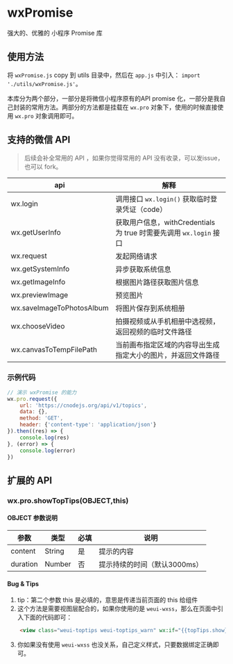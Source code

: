 # wxPromise

强大的、优雅的 小程序 Promise 库

## 使用方法

将 `wxPromise.js` copy 到 utils 目录中，然后在 `app.js` 中引入： `import './utils/wxPromise.js'`。

本库分为两个部分，一部分是将微信小程序原有的API promise 化，一部分是我自己封装的常用方法。两部分的方法都是挂载在 `wx.pro` 对象下，使用的时候直接使用 `wx.pro` 对象调用即可。

## 支持的微信 API

> 后续会补全常用的 API ，如果你觉得常用的 API 没有收录，可以发issue，也可以 fork。

| api                       | 解释                                                               |
| ------------------------- | ------------------------------------------------------------------ |
| wx.login                  | 调用接口 `wx.login()` 获取临时登录凭证（code）                     |
| wx.getUserInfo            | 获取用户信息，withCredentials 为 true 时需要先调用 `wx.login` 接口 |
| wx.request                | 发起网络请求                                                       |
| wx.getSystemInfo          | 异步获取系统信息                                                   |
| wx.getImageInfo           | 根据图片路径获取图片信息                                           |
| wx.previewImage           | 预览图片                                                           |
| wx.saveImageToPhotosAlbum | 将图片保存到系统相册                                               |
| wx.chooseVideo            | 拍摄视频或从手机相册中选视频，返回视频的临时文件路径               |
| wx.canvasToTempFilePath   | 当前画布指定区域的内容导出生成指定大小的图片，并返回文件路径       |

### 示例代码

```js
// 演示 wxPromise 的能力
wx.pro.request({
	url: 'https://cnodejs.org/api/v1/topics',
	data: {},
	method: 'GET',
	header: {'content-type': 'application/json'}
}).then((res) => {
	console.log(res)
}, (error) => {
	console.log(error)
})
```

## 扩展的 API

### wx.pro.showTopTips(OBJECT,this)

#### OBJECT 参数说明

| 参数     | 类型   | 必填 | 说明                         |
| -------- | ------ | ---- | ---------------------------- |
| content  | String | 是   | 提示的内容                   |
| duration | Number | 否   | 提示持续的时间（默认3000ms） |

#### Bug & Tips

1. tip：第二个参数 this 是必填的，意思是传递当前页面的 this 给组件
2. 这个方法是需要视图层配合的，如果你使用的是 `weui-wxss`，那么在页面中引入下面的代码即可：

```html
	<view class="weui-toptips weui-toptips_warn" wx:if="{{topTips.show}}">{{topTips.content}}</view>
```

3. 你如果没有使用 `weui-wxss` 也没关系，自己定义样式，只要数据绑定正确即可。
